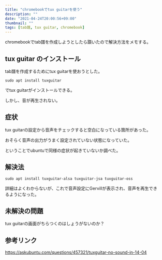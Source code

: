 ```yaml
---
title: "chromebookでtux guitarを使う"
description: ""
date: "2021-04-24T20:00:56+09:00"
thumbnail: ""
tags: [tab譜, tux guitar, chromebook]
---
```

chromebookでtab譜を作成しようとしたら躓いたので解決方法をメモする。

## tux guitar のインストール
tab譜を作成するためにtux guitarを使おうとした。

```
sudo apt install tuxguitar
```

でtux guitarがインストールできる。

しかし、音が再生されない。

## 症状

tux guitarの設定から音声をチェックすると空白になっている箇所があった。

おそらく音声の出力がうまく設定されていない状態になっていた。

ということでubuntuで同様の症状が起きていないか調べた。

## 解決法

```
sudo apt install tuxguitar-alsa tuxguitar-jsa tuxguitar-oss
```

詳細はよくわからないが、これで音声設定にGervillが表示され、音声を再生できるようになった。

## 未解決の問題

tux guitarの画面がちらつくのはしょうがないのか？


## 参考リンク
https://askubuntu.com/questions/457321/tuxguitar-no-sound-in-14-04